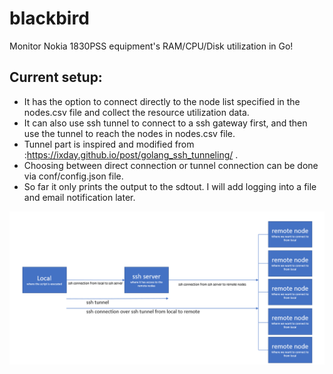 # blackbird
Monitor Nokia 1830PSS equipment's RAM/CPU/Disk utilization in Go!

## Current setup:
-   It has the option to connect directly to the node list specified in the nodes.csv file and collect the resource utilization data.
-   It can also use ssh tunnel to connect to a ssh gateway first, and then use the tunnel to reach the nodes in nodes.csv file.
-   Tunnel part is inspired and modified from :https://ixday.github.io/post/golang_ssh_tunneling/ .
-   Choosing between direct connection or tunnel connection can be done via conf/config.json file.
-   So far it only prints the output to the sdtout. I will add logging into a file and email notification later.

![alt text](https://raw.githubusercontent.com/naseriax/token-repo/main/sshtunnel.png)

